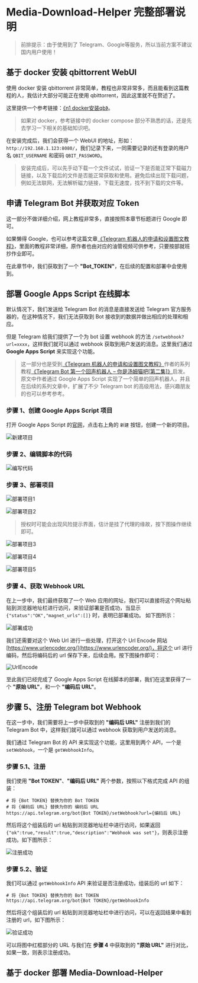 # Media-Download-Helper 完整部署说明

> 前排提示：由于使用到了 Telegram、Google等服务，所以当前方案不建议国内用户使用！

## 基于 docker 安装 qbittorrent WebUI

使用 docker 安装 qbittorrent 非常简单，教程也非常非常多，而且能看到这篇教程的人，我估计大部分可能正在使用 qbittorrent，因此这里就不在赘述了。

这里提供一个参考链接：[《n1 docker安装qb》](https://juejin.cn/s/n1%20docker%E5%AE%89%E8%A3%85qb)。

> 如果对 docker，参考链接中的 docker compose 部分不熟悉的话，还是先去学习一下相关的基础知识吧。

在安装完成后，我们会获得一个 WebUI 的地址，形如：`http://192.168.1.123:8080/`，我们记录下来，一同需要记录的还有登录的用户名 `QBIT_USERNAME` 和密码 `QBIT_PASSWORD`。

> 安装完成后，可以先手动下载一个文件试试，验证一下是否能正常下载磁力链接，以及下载后的文件是否能正常获取和使用。避免后续出现下载问题，例如无法联网，无法解析磁力链接，下载无速度，找不到下载的文件等。

## 申请 Telegram Bot 并获取对应 Token

这一部分不做详细介绍，网上教程非常多，直接按照本章节标题进行 Google 即可。

如果懒得 Google，也可以参考这篇文章[《Telegram 机器人的申请和设置图文教程》](https://www.dengnz.com/2020/11/23/telegram-%E6%9C%BA%E5%99%A8%E4%BA%BA%E7%9A%84%E7%94%B3%E8%AF%B7%E5%92%8C%E8%AE%BE%E7%BD%AE%E5%9B%BE%E6%96%87%E6%95%99%E7%A8%8B/)，里面的教程非常详细，原作者也由对应的油管视频可供参考，只要按部就班抄作业即可。

在此章节中，我们获取到了一个 **"Bot_TOKEN"**，在后续的配置和部署中会使用到。


## 部署 Google Apps Script 在线脚本

默认情况下，我们发送给 Telegram Bot 的消息是直接发送给 Telegram 官方服务器的，在这种情况下，我们无法获取到 Bot 接收到的数据并做出相应的处理和相应。

但是 Telegram 给我们提供了一个为 bot 设置 webhook 的方法 `/setwebhook?url=xxxx`，这样我们就可以通过 webhook 获取到用户发送的消息。这里我们通过 **Google Apps Script** 来实现这个功能。

> 这一部分也是受到[《Telegram 机器人的申请和设置图文教程》](https://www.dengnz.com/2020/11/23/telegram-%E6%9C%BA%E5%99%A8%E4%BA%BA%E7%9A%84%E7%94%B3%E8%AF%B7%E5%92%8C%E8%AE%BE%E7%BD%AE%E5%9B%BE%E6%96%87%E6%95%99%E7%A8%8B/)作者的系列教程[《Telegram Bot 第一个回声机器人 – 你是汤姆猫吧[第二集]》](https://www.dengnz.com/2018/09/05/telegram-bot-%e7%ac%ac%e4%b8%80%e4%b8%aa%e5%9b%9e%e5%a3%b0%e6%9c%ba%e5%99%a8%e4%ba%ba-%e4%bd%a0%e6%98%af%e6%b1%a4%e5%a7%86%e7%8c%ab%e5%90%a7%e7%ac%ac%e4%ba%8c%e9%9b%86/)启发。原文中作者通过 Google Apps Script 实现了一个简单的回声机器人，并且在后续的系列文章中，扩展了不少 Telegram bot 的高级用法，感兴趣朋友的也可以参考参考。

### 步骤 1、创建 Google Apps Script 项目

打开 Google Apps Script 的[官网](https://script.google.com/home/start)，点击右上角的 `新建` 按钮，创建一个新的项目。

![新建项目](./.assert_部署GoogleAppsScript在线脚本/新建项目.png)

### 步骤 2、编辑脚本的代码

![编写代码](./.assert_部署GoogleAppsScript在线脚本/编辑脚本代码.png)

### 步骤 3、部署项目

![部署项目1](./.assert_部署GoogleAppsScript在线脚本/项目部署1.png)

![部署项目2](./.assert_部署GoogleAppsScript在线脚本/项目部署2.png)

> 授权时可能会出现风险提示界面，估计是挂了代理的缘故，按下图操作继续即可。

![部署项目3](./.assert_部署GoogleAppsScript在线脚本/项目部署3.png)

![部署项目4](./.assert_部署GoogleAppsScript在线脚本/项目部署4.png)

![部署项目5](./.assert_部署GoogleAppsScript在线脚本/项目部署5.png)

### 步骤 4、获取 Webhook URL

在上一步中，我们最终获取了一个 Web 应用的网址，我们可以直接将这个网址粘贴到浏览器地址栏进行访问，来验证部署是否成功，当显示 `{"status":"OK","magnet_urls":[]}` 时，表明已部署成功。 如下图所示：

![部署成功](./.assert_部署GoogleAppsScript在线脚本/部署成功.png)

我们还需要对这个 Web Url 进行一些处理，打开这个 Url Encode 网站 [https://www.urlencoder.org/](https://www.urlencoder.org/)，将这个 url 进行编码，然后将编码后的 url 保存下来，后续会用。按下图操作即可：

![UrlEncode](./.assert_部署GoogleAppsScript在线脚本/编码URL.png)

至此我们已经完成了 Google Apps Script 在线脚本的部署，我们在这里获得了一个 **"原始 URL"**，和一个 **"编码后 URL"**。

## 步骤 5、注册 Telegram bot Webhook

在这一步中，我们需要将上一步中获取到的 **"编码后 URL"** 注册到我们的 Telegram Bot 中，这样我们就可以通过 webhook 获取到用户发送的消息。

我们通过 Telegram Bot 的 API 来实现这个功能，这里用到两个 API，一个是 `setWebhook`，一个是 `getWebhookInfo`。

### 步骤 5.1、注册

我们使用 **"Bot TOKEN"**、**"编码后 URL"** 两个参数，按照以下格式完成 API 的组装：

~~~shell
# 将 {Bot TOKEN} 替换为你的 Bot TOKEN
# 将 {编码后 URL} 替换为你的 编码后 URL
https://api.telegram.org/bot{Bot TOKEN}/setWebhook?url={编码后 URL}
~~~

然后将这个组装后的 url 粘贴到浏览器地址栏中进行访问，如果返回 `{"ok":true,"result":true,"description":"Webhook was set"}`，则表示注册成功。如下图所示：

![注册成功](./.assert_部署GoogleAppsScript在线脚本/注册成功.png)

### 步骤 5.2、验证

我们可以通过 `getWebhookInfo` API 来验证是否注册成功，组装后的 url 如下：

~~~shell
# 将 {Bot TOKEN} 替换为你的 Bot TOKEN
https://api.telegram.org/bot{Bot TOKEN}/getWebhookInfo
~~~

然后将这个组装后的 url 粘贴到浏览器地址栏中进行访问，可以在返回结果中看到注册的 url，如下图所示：

![验证成功](./.assert_部署GoogleAppsScript在线脚本/验证成功.png)

可以将图中红框部分的 URL 与我们在 **步骤 4** 中获取到的 **"原始 URL"** 进行对比，如果一致，则表示注册成功。

## 基于 docker 部署 Media-Download-Helper

 